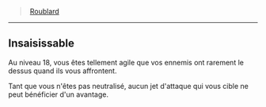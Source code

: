 ﻿---
!ClassFeatureItem
Name: Insaisissable
Id: rogue_hd.md#insaisissable
ParentLink: rogue_hd.md#roublard
ParentName: Roublard
NameLevel: 2
Attributes: {}
---
> [Roublard](hd_rogue.md)

---

## Insaisissable

Au niveau 18, vous êtes tellement agile que vos ennemis ont rarement le dessus quand ils vous affrontent.

Tant que vous n'êtes pas neutralisé, aucun jet d'attaque qui vous cible ne peut bénéficier d'un avantage.

